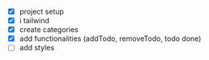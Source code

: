 - [x] project setup
- [x] i tailwind
- [x] create categories
- [x] add functionalities (addTodo, removeTodo, todo done)
- [ ] add styles